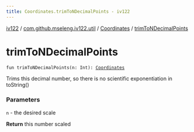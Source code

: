 ```yaml
---
title: Coordinates.trimToNDecimalPoints - iv122
---
```


[iv122](../../index.md) / [com.github.mseleng.iv122.util](../index.md) / [Coordinates](index.md) / [trimToNDecimalPoints](.)

# trimToNDecimalPoints

`fun trimToNDecimalPoints(n: Int): `[`Coordinates`](index.md)

Trims this decimal number, so there is no scientific exponentiation in toString()

### Parameters

`n` - the desired scale

**Return**
this number scaled

